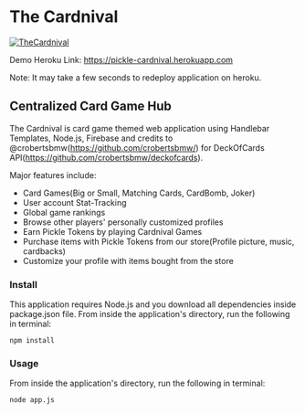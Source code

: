 # The Cardnival

[![TheCardnival](https://firebasestorage.googleapis.com/v0/b/bigorsmall-9c0b5.appspot.com/o/TheCardnival.png?alt=media&token=fdde8240-6b78-4bab-b070-d81f77518b80)](https://pickle-cardnival.herokuapp.com "TheCardnival")

Demo Heroku Link: https://pickle-cardnival.herokuapp.com

Note: It may take a few seconds to redeploy application on heroku.


## Centralized Card Game Hub
The Cardnival is card game themed web application using Handlebar Templates, Node.js, Firebase and credits to @crobertsbmw(https://github.com/crobertsbmw/) for DeckOfCards API(https://github.com/crobertsbmw/deckofcards).

Major features include:

<ul>
<li>Card Games(Big or Small, Matching Cards, CardBomb, Joker) </li>
<li>User account Stat-Tracking</li>
<li>Global game rankings</li>
<li>Browse other players' personally customized profiles</li>
<li>Earn Pickle Tokens by playing Cardnival Games</li>
<li>Purchase items with Pickle Tokens from our store(Profile picture, music, cardbacks)</li>
<li>Customize your profile with items bought from the store</li>
</ul>


### Install

This application requires Node.js and you download all dependencies inside package.json file. 
From inside the application's directory, run the following in terminal:
```
npm install
```

### Usage

From inside the application's directory, run the following in terminal:
```
node app.js
```

